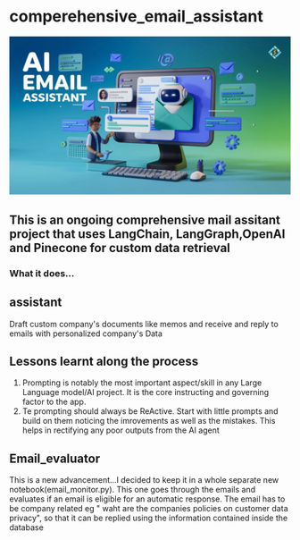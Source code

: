 # comperehensive_email_assistant
![My image](https://github.com/mwangikelvin201/comperehensive_email_assistant/blob/c47d06349ca6193449b75595a86682717fe0001d/AI-Email-Assistant-2.png)
## This is an ongoing comprehensive mail assitant project that uses LangChain, LangGraph,OpenAI and Pinecone for custom data retrieval

### What it does...
## assistant
Draft custom company's documents like memos and receive and reply to emails with personalized company's Data

## Lessons learnt along the process

1. Prompting is notably the most important aspect/skill in any Large Language model/AI project. It is the core instructing and governing factor to the app.
2. Te prompting should always be ReActive. Start with little prompts and build on them noticing the imrovements as well as the mistakes. This helps in rectifying any poor outputs from the AI agent


## Email_evaluator


This is a new advancement...I decided to keep it in a whole separate new notebook(email_monitor.py). This one goes through the emails and  evaluates if an email is eligible for an automatic response. The email has to be company related eg " waht are the companies policies on customer data privacy", so that it can be replied using the information contained inside the database
